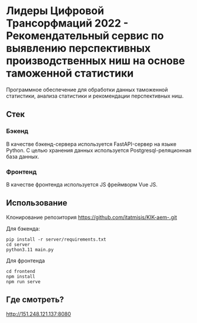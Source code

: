 # Лидеры Цифровой Трансорфмаций 2022 - Рекомендательный сервис по выявлению перспективных производственных ниш на основе таможенной статистики

Программное обеспечение для обработки данных таможенной статистики, анализа статистики и рекомендации перспективных ниш.

## Стек

### Бэкенд

В качестве бэкенд-сервера используется FastAPI-сервер на языке Python. С целью хранения данных используется Postgresql-реляционная база данных.

### Фронтенд

В качестве фронтенда используется JS фреймворм Vue JS.

## Использование

Клонирование репозитория
https://github.com/itatmisis/KIK-aem-.git

Для бэкенда:
```
pip install -r server/requirements.txt 
cd server 
python3.11 main.py

```

Для фронтенда
```
cd frontend
npm install
npm run serve

```

## Где смотреть? 
http://151.248.121.137:8080



